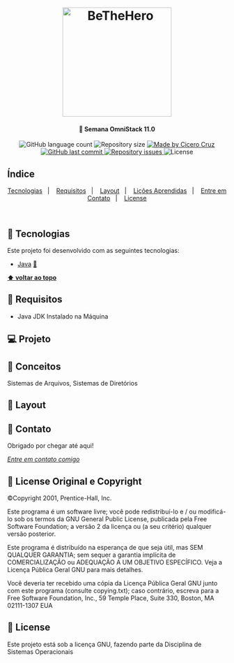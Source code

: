 <h1 align="center">
    <img alt="BeTheHero" title="#BeTheHero" src=".github/logo.svg" width="250px" />
</h1>

<h4 align="center"> 
	🚀 Semana OmniStack 11.0 
</h4>
<p align="center">
  <img alt="GitHub language count" src="https://img.shields.io/github/languages/count/cicerocruz/SimuladorSistemasDEArquivos?color=%23FC943D">

  <img alt="Repository size" src="https://img.shields.io/github/repo-size/cicerocruz/SimuladorSistemasDEArquivos?color=%23FC943D">
	
  <a href="https://www.linkedin.com/in/cicerocruz/">
    <img alt="Made by Cicero Cruz" src="https://img.shields.io/badge/made%20by-C%C3%ADcero%20Cruz-%23FC943D">
  </a>

  <a href="https://github.com/cicerocruz/SimuladorSistemasDEArquivos/commits/master">
    <img alt="GitHub last commit" src="https://img.shields.io/github/last-commit/cicerocruz/SimuladorSistemasDEArquivos?color=%23FC943D">
  </a>

  <a href="https://github.com/cicerocruz/SemanaOmnistack11/issues">
    <img alt="Repository issues" src="https://img.shields.io/github/issues/cicerocruz/SimuladorSistemasDEArquivos?color=%23FC943D">
  </a>

  <img alt="License" src="https://img.shields.io/badge/license-GNU-brightgreen?color=%23FC943D">
</p>

## Índice

<p align="center">
  <a href="#-tecnologias">Tecnologias</a>&nbsp;&nbsp;&nbsp;|&nbsp;&nbsp;&nbsp;
  <a href="#-requisitos">Requisitos</a>&nbsp;&nbsp;&nbsp;|&nbsp;&nbsp;&nbsp;
  <a href="#-layout">Layout</a>&nbsp;&nbsp;&nbsp;|&nbsp;&nbsp;&nbsp;
  <a href="#-conceitos">Lições Aprendidas</a>&nbsp;&nbsp;&nbsp;|&nbsp;&nbsp;&nbsp;
  <a href="#-contato">Entre em Contato</a>&nbsp;&nbsp;&nbsp;|&nbsp;&nbsp;&nbsp;
  <a href="#memo-license">License</a>
</p>

<br>

## 🔧 Tecnologias

Este projeto foi desenvolvido com as seguintes tecnologias:

- [Java](https://nodejs.org/en/) [💜]()

**[⬆ voltar ao topo](#Índice)**

## 🔧 Requisitos

- Java JDK Instalado na Máquina

## 💻 Projeto


## 📌 Conceitos

Sistemas de Arquivos, Sistemas de Diretórios

## 🔖 Layout


## 💬 Contato

Obrigado por chegar até aqui! 

[*Entre em contato comigo*](https://www.linkedin.com/in/cicerocruz/)

## :memo: License Original e Copyright

©Copyright 2001, Prentice-Hall, Inc. 

Este programa é um software livre; você pode redistribuí-lo e / ou modificá-lo sob os termos da GNU General Public License, publicada pela Free Software Foundation; a versão 2 da licença ou (a seu critério) qualquer versão posterior.

Este programa é distribuído na esperança de que seja útil, mas SEM QUALQUER GARANTIA; sem sequer a garantia implícita de COMERCIALIZAÇÃO ou ADEQUAÇÃO A UM OBJETIVO ESPECÍFICO. Veja a Licença Pública Geral GNU para mais detalhes.

Você deveria ter recebido uma cópia da Licença Pública Geral GNU junto com este programa (consulte copying.txt); caso contrário, escreva para a Free Software Foundation, Inc., 59 Temple Place, Suite 330, Boston, MA 02111-1307 EUA

## :memo: License

Este projeto está sob a licença GNU, fazendo parte da Disciplina de Sistemas Operacionais

